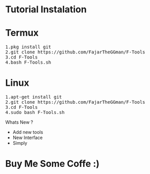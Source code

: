 

# Tutorial Instalation

# Termux
<pre>
1.pkg install git
2.git clone https://github.com/FajarTheGGman/F-Tools
3.cd F-Tools
4.bash F-Tools.sh
</pre>

# Linux
<pre>
1.apt-get install git
2.git clone https://github.com/FajarTheGGman/F-Tools
3.cd F-Tools
4.sudo bash F-Tools.sh
</pre>


Whats New ?

- Add new tools
- New Interface 
- Simply 


# Buy Me Some Coffe :)
